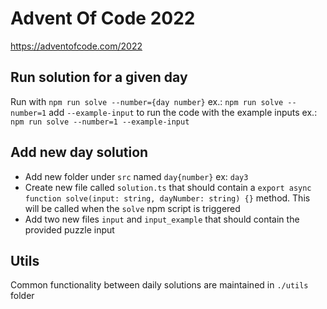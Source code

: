 # Advent Of Code 2022
https://adventofcode.com/2022

## Run solution for a given day

Run with `npm run solve --number={day number}` ex.: `npm run solve --number=1`
add `--example-input` to run the code with the example inputs ex.: `npm run solve --number=1 --example-input`

## Add new day solution

- Add new folder under `src` named `day{number}` ex: `day3`
- Create new file called `solution.ts` that should contain a `export async function solve(input: string, dayNumber: string) {}` method. This will be called when the `solve` npm script is triggered
- Add two new files `input` and `input_example` that should contain the provided puzzle input

## Utils

Common functionality between daily solutions are maintained in `./utils` folder
